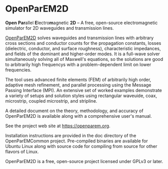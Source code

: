 # OpenParEM2D
**Open** **Par**allel **E**lectro**m**agnetic **2D** – A free, open-source electromagnetic simulator for 2D waveguides and transmission lines.

[OpenParEM2D](https://openparem.org) solves waveguides and transmission lines with arbitrary cross sections and conductor counts for the propagation constants, losses (dielectric, conductor, and surface roughness), characteristic impedances, and fields of the dominant and higher-order modes.  It is a full-wave solver simultaneously solving all of Maxwell's equations, so the solutions are good to arbitrarily high frequencys with a problem-dependent limit on lower frequencies.

The tool uses advanced finite elements (FEM) of arbitrarily high order, adaptive mesh refinement, and parallel processing using the Message Passing Interface (MPI).  An extensive set of worked examples demonstrate a variety of setups and solution styles using rectangular waveuide, coax, microstrip, coupled microstrip, and stripline.

A detailed document on the theory, methodology, and accuracy of OpenParEM2D is available along with a comprehensive user's manual.

See the project web site at https://openparem.org.

Installation instructions are provided in the doc directory of the OpenParEMCommon project.  Pre-compiled binaries are available for Ubuntu Linux along with source code for compiling from source for other flavors of Linux.

OpenParEM2D is a free, open-source project licensed under GPLv3 or later.
